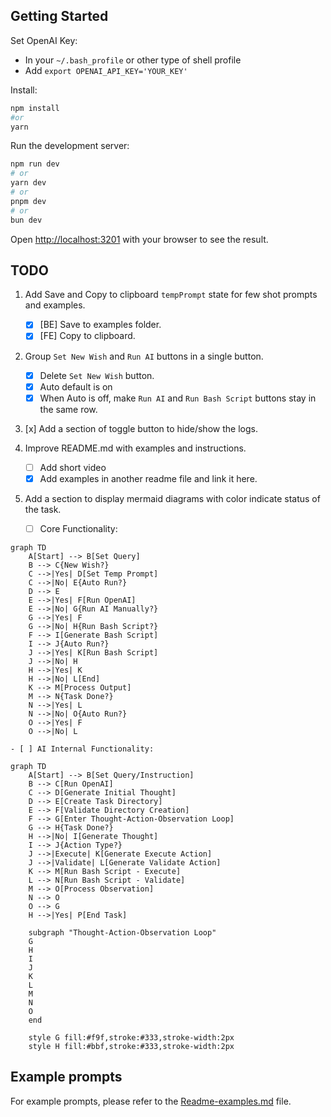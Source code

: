 ## Getting Started

Set OpenAI Key:

- In your `~/.bash_profile` or other type of shell profile
- Add `export OPENAI_API_KEY='YOUR_KEY'`

Install:

```bash
npm install
#or
yarn
```

Run the development server:

```bash
npm run dev
# or
yarn dev
# or
pnpm dev
# or
bun dev
```

Open [http://localhost:3201](http://localhost:3201) with your browser to see the result.

## TODO

1. Add Save and Copy to clipboard `tempPrompt` state for few shot prompts and examples.

   - [x] [BE] Save to examples folder.
   - [x] [FE] Copy to clipboard.

2. Group `Set New Wish` and `Run AI` buttons in a single button.
   - [x] Delete `Set New Wish` button.
   - [x] Auto default is on
   - [x] When Auto is off, make `Run AI` and `Run Bash Script` buttons stay in the same row.
3. [x] Add a section of toggle button to hide/show the logs.
4. Improve README.md with examples and instructions.
   - [ ] Add short video
   - [x] Add examples in another readme file and link it here.
5. Add a section to display mermaid diagrams with color indicate status of the task.
   - [ ] Core Functionality:

```mermaid
graph TD
    A[Start] --> B[Set Query]
    B --> C{New Wish?}
    C -->|Yes| D[Set Temp Prompt]
    C -->|No| E{Auto Run?}
    D --> E
    E -->|Yes| F[Run OpenAI]
    E -->|No| G{Run AI Manually?}
    G -->|Yes| F
    G -->|No| H{Run Bash Script?}
    F --> I[Generate Bash Script]
    I --> J{Auto Run?}
    J -->|Yes| K[Run Bash Script]
    J -->|No| H
    H -->|Yes| K
    H -->|No| L[End]
    K --> M[Process Output]
    M --> N{Task Done?}
    N -->|Yes| L
    N -->|No| O{Auto Run?}
    O -->|Yes| F
    O -->|No| L
```

    - [ ] AI Internal Functionality:

```mermaid
graph TD
    A[Start] --> B[Set Query/Instruction]
    B --> C[Run OpenAI]
    C --> D[Generate Initial Thought]
    D --> E[Create Task Directory]
    E --> F[Validate Directory Creation]
    F --> G[Enter Thought-Action-Observation Loop]
    G --> H{Task Done?}
    H -->|No| I[Generate Thought]
    I --> J{Action Type?}
    J -->|Execute| K[Generate Execute Action]
    J -->|Validate| L[Generate Validate Action]
    K --> M[Run Bash Script - Execute]
    L --> N[Run Bash Script - Validate]
    M --> O[Process Observation]
    N --> O
    O --> G
    H -->|Yes| P[End Task]

    subgraph "Thought-Action-Observation Loop"
    G
    H
    I
    J
    K
    L
    M
    N
    O
    end

    style G fill:#f9f,stroke:#333,stroke-width:2px
    style H fill:#bbf,stroke:#333,stroke-width:2px
```

## Example prompts

For example prompts, please refer to the [Readme-examples.md](Readme-examples.md) file.
